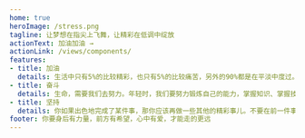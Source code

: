 ```yaml
---
home: true
heroImage: /stress.png
tagline: 让梦想在指尖上飞舞，让精彩在低调中绽放
actionText: 加油加油 →
actionLink: /views/components/
features:
- title: 加油
  details: 生活中只有5%的比较精彩，也只有5%的比较痛苦，另外的90%都是在平淡中度过。而人都是被这5%的精彩勾引着，忍受着5%的痛苦，生活在这90%的平淡之中。
- title: 奋斗
  details: 生命，需要我们去努力。年轻时，我们要努力锻炼自己的能力，掌握知识、掌握技能、掌握必要的社会经验。机会，需要我们去寻找。让我们鼓起勇气，运用智慧，把握我们生命的每一分钟，创造出一个更加精彩的人生。
- title: 坚持
  details: 你如果出色地完成了某件事，那你应该再做一些其他的精彩事儿。不要在前一件事上徘徊太久，想想接下来该做什么。 
footer: 你要身后有力量，前方有希望，心中有爱，才能走的更远
---
```

<div></div>